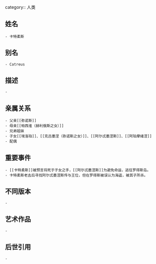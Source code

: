 category:: 人类
## 姓名
	- 卡特柔斯
## 别名
	- Catreus
## 描述
	-
## 亲属关系
	- 父亲[[弥诺斯]]
	- 母亲[[帕西淮（赫利俄斯之女）]]
	- 兄弟姐妹
	- 子女[[埃洛珀]]、[[克吕墨涅（弥诺斯之女）]]、[[阿尔忒墨涅斯]]、[[阿珀摩绪涅]]
	- 配偶
## 重要事件
	- [[卡特柔斯]]被预言将死于子女之手，[[阿尔忒墨涅斯]]为避免命运，逃往罗得斯岛。
	- 卡特柔斯老去后寻找阿尔忒墨涅斯传与王位，但在罗得斯被误认为海盗，被其子所杀。
## 不同版本
	-
## 艺术作品
	-
## 后世引用
	-
